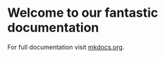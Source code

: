 # Welcome to our fantastic documentation

For full documentation visit [mkdocs.org](https://mkdocs.org).

